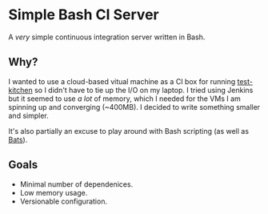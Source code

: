 Simple Bash CI Server
=====================

A _very_ simple continuous integration server written in Bash.

Why?
----

I wanted to use a cloud-based vitual machine as a CI box for running [test-kitchen](https://github.com/opscode/test-kitchen) so I didn't have to tie up the I/O on my laptop. I tried using Jenkins but it seemed to use _a lot_ of memory, which I needed for the VMs I am spinning up and converging (~400MB). I decided to write something smaller and simpler.

It's also partially an excuse to play around with Bash scripting (as well as [Bats](https://github.com/sstephenson/bats)).

Goals
-----

- Minimal number of dependenices.
- Low memory usage.
- Versionable configuration.
